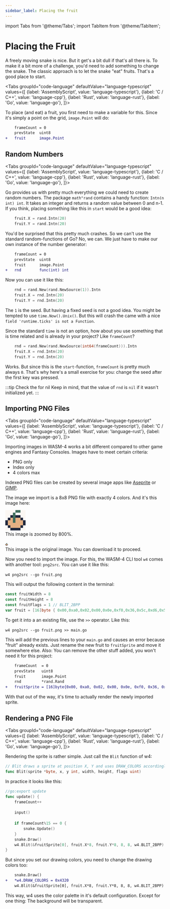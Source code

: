 ```yaml
---
sidebar_label: Placing the fruit
---
```


import Tabs from '@theme/Tabs';
import TabItem from '@theme/TabItem';

# Placing the Fruit

A freely moving snake is nice. But it get's a bit dull if that's all there is. To make it a bit more of a challenge, you'd need to add something to change the snake. The classic approach is to let the snake "eat" fruits. That's a good place to start.

<Tabs
    groupId="code-language"
    defaultValue="language-typescript"
    values={[
        {label: 'AssemblyScript', value: 'language-typescript'},
        {label: 'C / C++', value: 'language-cpp'},
        {label: 'Rust', value: 'language-rust'},
        {label: 'Go', value: 'language-go'},
    ]}>

<TabItem value="language-typescript">
</TabItem>

<TabItem value="language-cpp">
</TabItem>

<TabItem value="language-rust">
</TabItem>

<TabItem value="language-go">

To place (and eat) a fruit, you first need to make a variable for this. Since it's simply a point on the grid, `image.Point` will do:

```diff
	frameCount = 0
	prevState  uint8
+	fruit      image.Point
```

</TabItem>

</Tabs>

## Random Numbers

<Tabs
    groupId="code-language"
    defaultValue="language-typescript"
    values={[
        {label: 'AssemblyScript', value: 'language-typescript'},
        {label: 'C / C++', value: 'language-cpp'},
        {label: 'Rust', value: 'language-rust'},
        {label: 'Go', value: 'language-go'},
    ]}>

<TabItem value="language-typescript">
</TabItem>

<TabItem value="language-cpp">
</TabItem>

<TabItem value="language-rust">
</TabItem>

<TabItem value="language-go">

Go provides us with pretty much everything we could need to create random numbers. The package `math"rand` contains a handy function: `Intn(n int) int`. It takes an integer and returns a random value between 0 and n-1. If you think, placing something like this in `start` would be a good idea:

```go
	fruit.X = rand.Intn(20)
	fruit.Y = rand.Intn(20)
```

You'd be surprised that this pretty much crashes. So we can't use the standard random-functions of Go? No, we can. We just have to make our own instance of the number generator:

```diff
	frameCount = 0
	prevState  uint8
	fruit      image.Point
+	rnd        func(int) int
```

Now you can use it like this:
```go
	rnd = rand.New(rand.NewSource(1)).Intn
	fruit.X = rnd.Intn(20)
	fruit.Y = rnd.Intn(20)
```

The `1` is the seed. But having a fixed seed is not a good idea. You might be tempted to use `time.Now().Unix()`. But this will crash the came with a nice `field 'runtime.ticks' is not a Function`.

Since the standard `time` is not an option, how about you use something that is time related and is already in your project? Like `frameCount`?

```go
	rnd = rand.New(rand.NewSource(int64(frameCount))).Intn
	fruit.X = rnd.Intn(20)
	fruit.Y = rnd.Intn(20)
```

Works. But since this is the `start`-function, `frameCount` is pretty much always `0`. That's why here's a small exercise for you: change the seed after the first key was pressed.

:::tip Check the for nil
Keep in mind, that the value of `rnd` is `nil` if it wasn't initialized yet.
:::

</TabItem>

</Tabs>

## Importing PNG Files

<Tabs
    groupId="code-language"
    defaultValue="language-typescript"
    values={[
        {label: 'AssemblyScript', value: 'language-typescript'},
        {label: 'C / C++', value: 'language-cpp'},
        {label: 'Rust', value: 'language-rust'},
        {label: 'Go', value: 'language-go'},
    ]}>

<TabItem value="language-typescript">
</TabItem>

<TabItem value="language-cpp">
</TabItem>

<TabItem value="language-rust">
</TabItem>

<TabItem value="language-go">

Importing images in WASM-4 works a bit different compared to other game engines and Fantasy Consoles. Images have to meet certain criteria:

- PNG only
- Index only
- 4 colors max

Indexed PNG files can be created by several image apps like [Aseprite](https://www.aseprite.org/) or [GIMP](https://www.gimp.org/).

The image we import is a 8x8 PNG file with exactly 4 colors. And it's this image here:

![Zoomed Fruit](images/fruit-zoomed.webp)  
This image is zoomed by 800%.

![Zoomed Fruit](images/fruit.png)  
This image is the original image. You can download it to proceed.

Now you need to import the image. For this, the WASM-4 CLI tool `w4` comes with another tool: `png2src`. You can use it like this:

`w4 png2src --go fruit.png`

This will output the following content in the terminal:

```go
const fruitWidth = 8
const fruitHeight = 8
const fruitFlags = 1 // BLIT_2BPP
var fruit = [16]byte { 0x00,0xa0,0x02,0x00,0x0e,0xf0,0x36,0x5c,0xd6,0x57,0xd5,0x57,0x35,0x5c,0x0f,0xf0 }
```

To get it into a an existing file, use the `>>` operator. Like this:

`w4 png2src --go fruit.png >> main.go`

This will add the previous lines to your `main.go` and causes an error because "fruit" already exists. Just rename the new fruit to `fruitSprite` and move it somewhere else. Also: You can remove the other stuff added, you won't need it for this project:

```diff
	frameCount  = 0
	prevState   uint8
	fruit       image.Point
	rnd         *rand.Rand
+	fruitSprite = [16]byte{0x00, 0xa0, 0x02, 0x00, 0x0e, 0xf0, 0x36, 0x5c, 0xd6, 0x57, 0xd5, 0x57, 0x35, 0x5c, 0x0f, 0xf0}
```

With that out of the way, it's time to actually render the newly imported sprite.

</TabItem>

</Tabs>

## Rendering a PNG File

<Tabs
    groupId="code-language"
    defaultValue="language-typescript"
    values={[
        {label: 'AssemblyScript', value: 'language-typescript'},
        {label: 'C / C++', value: 'language-cpp'},
        {label: 'Rust', value: 'language-rust'},
        {label: 'Go', value: 'language-go'},
    ]}>

<TabItem value="language-typescript">
</TabItem>

<TabItem value="language-cpp">
</TabItem>

<TabItem value="language-rust">
</TabItem>

<TabItem value="language-go">

Rendering the sprite is rather simple. Just call the `Blit` function of w4:

```go
// Blit draws a sprite at position X, Y and uses DRAW_COLORS accordingly
func Blit(sprite *byte, x, y int, width, height, flags uint)
```

In practice it looks like this:

```go
//go:export update
func update() {
	frameCount++

	input()

	if frameCount%15 == 0 {
		snake.Update()
	}
	snake.Draw()
	w4.Blit(&fruitSprite[0], fruit.X*8, fruit.Y*8, 8, 8, w4.BLIT_2BPP)
}
```

But since you set our drawing colors, you need to change the drawing colors too:

```diff
	snake.Draw()
+	*w4.DRAW_COLORS = 0x4320
	w4.Blit(&fruitSprite[0], fruit.X*8, fruit.Y*8, 8, 8, w4.BLIT_2BPP)
```

This way, w4 uses the color palette in it's default configuration. Except for one thing: The background will be transparent.

</TabItem>

</Tabs>
